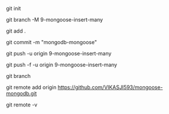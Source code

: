 git init

git branch -M 9-mongoose-insert-many

git add .

git commit -m "mongodb-mongoose"

git push -u origin 9-mongoose-insert-many

git push -f -u origin 9-mongoose-insert-many

git branch

git remote add origin https://github.com/VIKASJI593/mongoose-mongodb.git

git remote -v

